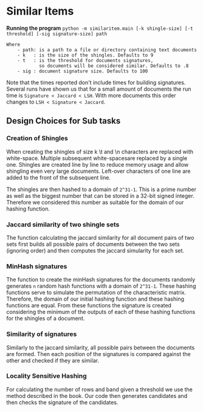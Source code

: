 # Similar Items

**Running the program**
`python -m similaritem.main [-k shingle-size] [-t threshold] [-sig signature-size] path`

    Where
        - path: is a path to a file or directory containing text documents
        - k   : is the size of the shingles. Defaults to 9
        - t   : is the threshold for documents signatures, 
                so documents will be considered similar. Defaults to .8
        - sig : document signature size. Defaults to 100
    
    
Note that the times reported don't include times for building signatures.
Several runs have shown us that for a small amount of documents the run 
time is `Signature < Jaccard < LSH`. With more documents this order changes to
`LSH < Signature < Jaccard`.

## Design Choices for Sub tasks

### Creation of Shingles
When creating the shingles of size k \t and \n characters are replaced 
with white-space. Multiple subsequent white-spacesare replaced by a single
one. Shingles are created line by line to reduce memory usage and allow 
shingling even very large documents. Left-over characters of one line are
added to the front of the subsequent line.

The shingles are then hashed to a domain of `2^31-1`. This is a prime number
as well as the biggest number that can be stored in a 32-bit signed integer.
Therefore we considered this number as suitable for the domain of our 
hashing function.

### Jaccard similarity of two shingle sets
The function calculating the jaccard similarity for all document pairs of
two sets first builds all possible pairs of documents between the two sets
(ignoring order) and then computes the jaccard simularity for each set.

### MinHash signatures
The function to create the minHash signatures for the documents randomly
generates `n` random hash functions with a domain of `2^31-1`. These
hashing functions serve to simulate the permutation of the characteristic
matrix. Therefore, the domain of our initial hashing function and these 
hashing functions are equal. From these functions the signature is created 
considering the minimum of the outputs of each of these hashing functions 
for the shingles of a document.

### Similarity of signatures 
Similarly to the jaccard similarity, all possible pairs between the documents
are formed. Then each position of the signatures is compared against the other
and checked if they are similar.

### Locality Sensitive Hashing
For calculating the number of rows and band given a threshold we use the 
method described in the book. Our code then generates candidates and then 
checks the signature of the candidates.





